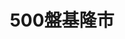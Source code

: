---
title: "500盤基隆市"
description: "收錄基隆市500盤美食，帶你發現台灣在地美味。"
keywords:
  - 台灣美食
  - 基隆市美食
  - 美食精選
  - 500盤
custom_css: "/css/events/dishes500/year-list.css"
type: "dishes500"
layout: "year-list"
datePublished: "2025-06-21"
dateModified: "2025-06-21"

events:
  - name: "2024"
    link: "y2024/"
    image: "../images/events/dishes500/y2024.png"
    description: "2024年度基隆市500盤，精選在地精緻料理。"
---